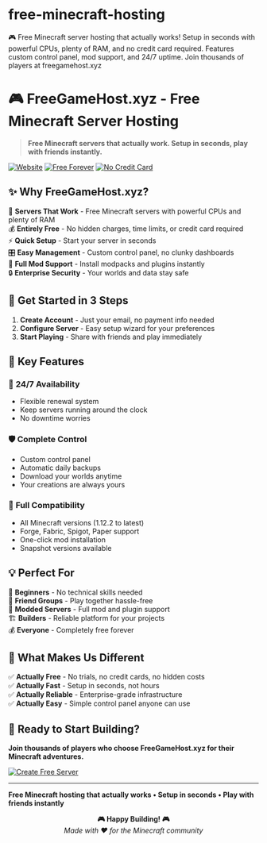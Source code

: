 # free-minecraft-hosting
🎮 Free Minecraft server hosting that actually works! Setup in seconds with powerful CPUs, plenty of RAM, and no credit card required. Features custom control panel, mod support, and 24/7 uptime. Join thousands of players at freegamehost.xyz

# 🎮 FreeGameHost.xyz - Free Minecraft Server Hosting

> **Free Minecraft servers that actually work. Setup in seconds, play with friends instantly.**

[![Website](https://img.shields.io/badge/Website-FreeGameHost.xyz-blue?style=for-the-badge)](https://freegamehost.xyz)
[![Free Forever](https://img.shields.io/badge/Free-Forever-green?style=for-the-badge)](https://freegamehost.xyz/free-minecraft-hosting)
[![No Credit Card](https://img.shields.io/badge/No-Credit%20Card%20Required-brightgreen?style=for-the-badge)](#)

## ✨ Why FreeGameHost.xyz?

🚀 **Servers That Work** - Free Minecraft servers with powerful CPUs and plenty of RAM  
💰 **Entirely Free** - No hidden charges, time limits, or credit card required  
⚡ **Quick Setup** - Start your server in seconds  
🎛️ **Easy Management** - Custom control panel, no clunky dashboards  
🔧 **Full Mod Support** - Install modpacks and plugins instantly  
🔒 **Enterprise Security** - Your worlds and data stay safe  

## 🚀 Get Started in 3 Steps

1. **Create Account** - Just your email, no payment info needed
2. **Configure Server** - Easy setup wizard for your preferences  
3. **Start Playing** - Share with friends and play immediately

## 🎯 Key Features

### 🔄 **24/7 Availability**
- Flexible renewal system
- Keep servers running around the clock
- No downtime worries

### 🛡️ **Complete Control**
- Custom control panel
- Automatic daily backups
- Download your worlds anytime
- Your creations are always yours

### 🔧 **Full Compatibility**
- All Minecraft versions (1.12.2 to latest)
- Forge, Fabric, Spigot, Paper support
- One-click mod installation
- Snapshot versions available

## 💡 Perfect For

🎯 **Beginners** - No technical skills needed  
👥 **Friend Groups** - Play together hassle-free  
🔧 **Modded Servers** - Full mod and plugin support  
🏗️ **Builders** - Reliable platform for your projects  
💰 **Everyone** - Completely free forever  

## 🌟 What Makes Us Different

✅ **Actually Free** - No trials, no credit cards, no hidden costs  
✅ **Actually Fast** - Setup in seconds, not hours  
✅ **Actually Reliable** - Enterprise-grade infrastructure  
✅ **Actually Easy** - Simple control panel anyone can use  

## 🚀 Ready to Start Building?

**Join thousands of players who choose FreeGameHost.xyz for their Minecraft adventures.**

[![Create Free Server](https://img.shields.io/badge/🚀-Create%20Your%20Free%20Server-success?style=for-the-badge&color=00C851)](https://freegamehost.xyz)

---

**Free Minecraft hosting that actually works • Setup in seconds • Play with friends instantly**

<p align="center">
  <strong>🎮 Happy Building! 🎮</strong><br>
  <em>Made with ❤️ for the Minecraft community</em>
</p>
